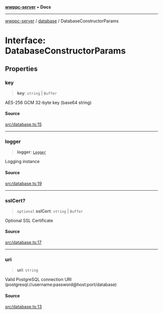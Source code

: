[**wwppc-server**](../../README.md) • **Docs**

***

[wwppc-server](../../modules.md) / [database](../README.md) / DatabaseConstructorParams

# Interface: DatabaseConstructorParams

## Properties

### key

> **key**: `string` \| `Buffer`

AES-256 GCM 32-byte key (base64 string)

#### Source

[src/database.ts:15](https://github.com/WWPPC/WWPPC-server/blob/db20055e35fd52dcfa5e227481f94ec317e29b6f/src/database.ts#L15)

***

### logger

> **logger**: [`Logger`](../../log/interfaces/Logger.md)

Logging instance

#### Source

[src/database.ts:19](https://github.com/WWPPC/WWPPC-server/blob/db20055e35fd52dcfa5e227481f94ec317e29b6f/src/database.ts#L19)

***

### sslCert?

> `optional` **sslCert**: `string` \| `Buffer`

Optional SSL Certificate

#### Source

[src/database.ts:17](https://github.com/WWPPC/WWPPC-server/blob/db20055e35fd52dcfa5e227481f94ec317e29b6f/src/database.ts#L17)

***

### uri

> **uri**: `string`

Valid PostgreSQL connection URI (postgresql://username:password@host:port/database)

#### Source

[src/database.ts:13](https://github.com/WWPPC/WWPPC-server/blob/db20055e35fd52dcfa5e227481f94ec317e29b6f/src/database.ts#L13)
